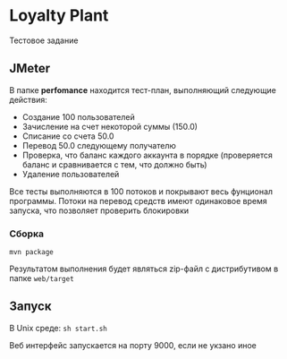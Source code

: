 # Loyalty Plant

Тестовое задание

##  JMeter

В папке **perfomance** находится тест-план, выполняющий следующие действия:

- Создание 100 пользователей
- Зачисление на счет некоторой суммы (150.0)
- Списание со счета 50.0
- Перевод 50.0 следующему получателю
- Проверка, что баланс каждого аккаунта в порядке (проверяется баланс и сравнивается с тем, что должно быть)
- Удаление пользователей

Все тесты выполняются в 100 потоков и покрывают весь фунционал программы. Потоки на перевод средств имеют одинаковое время запуска, что позволяет проверить блокировки

### Сборка
`mvn package`

Результатом выполнения будет являться zip-файл с дистрибутивом в папке `web/target`

## Запуск
В Unix среде: `sh start.sh`

Веб интерфейс запускается на порту 9000, если не укзано иное